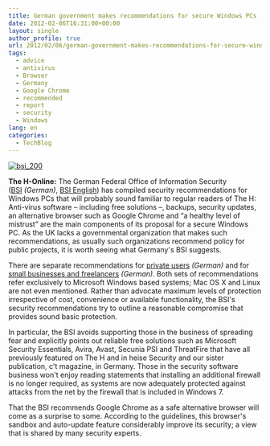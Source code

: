 ```yaml
---
title: German government makes recommendations for secure Windows PCs
date: 2012-02-06T16:31:00+00:00
layout: single
author_profile: true
url: 2012/02/06/german-government-makes-recommendations-for-secure-windows-pcs/
tags:
  - advice
  - antivirus
  - Browser
  - Germany
  - Google Chrome
  - recommended
  - report
  - security
  - Windows
lang: en
categories: 
  - TechBlog
---
```

[![bsi_200](http://lh6.ggpht.com/-0BoMXS-jhqc/Ty_5WQfJwyI/AAAAAAAAEfo/tFWfFsCFZmQ/bsi_200_thumb%25255B1%25255D.png?imgmax=800 "bsi_200")](http://lh4.ggpht.com/-WPLv74e4Nb0/Ty_5N4f5LzI/AAAAAAAAEfg/6iPM1b9XiH0/s1600-h/bsi_200%25255B3%25255D.png)

**The H-Online:** The German Federal Office of Information Security ([BSI](http://www.bsi.bund.de/) _(German)_, [BSI English](https://www.bsi.bund.de/EN/Home/home_node.html)) has compiled security recommendations for Windows PCs that will probably sound familiar to regular readers of The H: Anti-virus software – including free solutions –, backups, security updates, an alternative browser such as Google Chrome and “a healthy level of mistrust” are the main components of its proposal for a secure Windows PC. As the UK lacks a governmental organization that makes such recommendations, as usually such organizations recommend policy for public projects, it is worth seeing what Germany's BSI suggests. 

There are separate recommendations for [private users](https://www.bsi.bund.de/ContentBSI/Themen/Cyber-Sicherheit/Empfehlungen/produktkonfiguration/BSI-E-CS-001.html) _(German)_ and for [small businesses and freelancers](https://www.bsi.bund.de/ContentBSI/Themen/Cyber-Sicherheit/Empfehlungen/produktkonfiguration/BSI-E-CS-003.html) _(German)_. Both sets of recommendations refer exclusively to Microsoft Windows based systems; Mac OS X and Linux are not even mentioned. Rather than advocate maximum levels of protection irrespective of cost, convenience or available functionality, the BSI's security recommendations try to outline a reasonable compromise that provides sound basic protection. 

In particular, the BSI avoids supporting those in the business of spreading fear and explicitly points out reliable free solutions such as Microsoft Security Essentials, Avira, Avast, Secunia PSI and ThreatFire that have all previously featured on The H and in heise Security and our sister publication, c't magazine, in Germany. Those in the security software business won't enjoy reading statements that installing an additional firewall is no longer required, as systems are now adequately protected against attacks from the net by the firewall that is included in Windows 7. 

That the BSI recommends Google Chrome as a safe alternative browser will come as a surprise to some. According to the guidelines, this browser's sandbox and auto-update feature considerably improve its security; a view that is shared by many security experts.